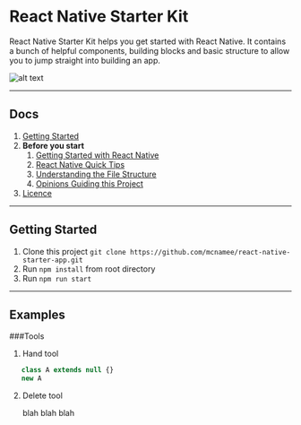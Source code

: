 # React Native Starter Kit

React Native Starter Kit helps you get started with React Native. It contains a bunch of helpful components, building blocks and basic structure to allow you to jump straight into building an app.

![alt text](/docs/rnsk-screens.jpg "React Native Starter App")

---

## Docs

1. [Getting Started](#getting-started)
1. **Before you start**
   1. [Getting Started with React Native](/docs/react-native.md)
   1. [React Native Quick Tips](/docs/quick-tips.md)
   1. [Understanding the File Structure](#understanding-the-file-structure)
   1. [Opinions Guiding this Project](/docs/opinions.md)
1. [Licence](LICENSE)

---


## Getting Started

1. Clone this project `git clone https://github.com/mcnamee/react-native-starter-app.git`
1. Run `npm install` from root directory
1. Run `npm run start`

---

## Examples

###Tools

1. Hand tool
```js
   class A extends null {}
   new A
```

2. Delete tool

    blah blah blah
